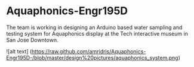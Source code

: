 # Aquaphonics-Engr195D

The team is working in designing an Arduino based water sampling and testing system for Aquaphonics display at the Tech interactive museum in San Jose Downtown.

![alt text] (https://raw.github.com/amridris/Aquaphonics-Engr195D-/blob/master/design%20pictures/aquaphonics_system.png)
